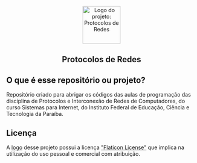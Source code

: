 <p align="center">
    <img width="100px" src="https://cdn-icons-png.flaticon.com/512/3902/3902149.png" alt="Logo do projeto: Protocolos de Redes">
</p>

<h2 align="center">Protocolos de Redes</h1>

## O que é esse repositório ou projeto?
Repositório criado para abrigar os códigos das aulas de programação das disciplina de Protocolos e Interconexão de Redes de Computadores, do curso Sistemas para Internet, do Instituto Federal de Educação, Ciência e Tecnologia da Paraíba.

## Licença
A [logo](https://www.flaticon.com/free-icon/survey_9423718) desse projeto possui a licença ["Flaticon License"](https://www.flaticon.com/) que implica na utilização do uso pessoal e comercial com atribuição.
